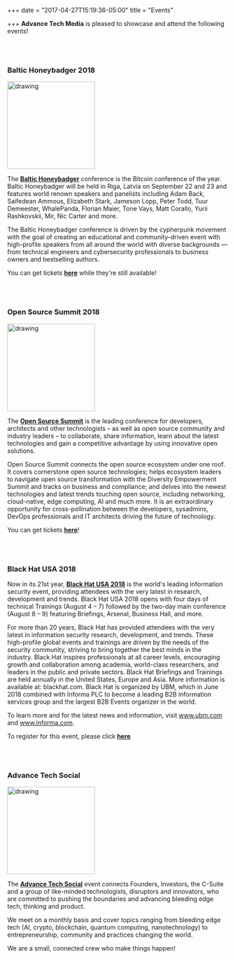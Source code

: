+++
date = "2017-04-27T15:19:36-05:00"
title = "Events"

+++
**Advance Tech Media** is pleased to showcase and attend the following events!

<br></br>

<h3> Baltic Honeybadger 2018 </h3>

<img src="/img/sponsors/BalticHoneybadger2018.jpg" alt="drawing" style="width: 200px;"/>

The [**Baltic Honeybadger**](https://bh2018.hodlhodl.com/) conference is the Bitcoin conference of the year. Baltic Honeybadger will be held in Riga, Latvia on September 22 and 23 and features world renown speakers and panelists including Adam Back, Saifedean Ammous, Elizabeth Stark, Jameson Lopp, Peter Todd, Tuur Demeester, WhalePanda, Florian Maier, Tone Vays, Matt Corallo, Yurii Rashkovskii, Mir, Nic Carter and more.

The Baltic Honeybadger conference is driven by the cypherpunk movement with the goal of creating an educational and community-driven event with high-profile speakers from all around the world with diverse backgrounds — from technical engineers and cybersecurity professionals to business owners and bestselling authors.

You can get tickets **[here](https://bh2018.hodlhodl.com/tickets)** while they're still available!

<br></br>

<h3> Open Source Summit 2018 </h3>

<img src="/img/sponsors/OSS_Logo_NEW_NA_Colour.png" alt="drawing" style="width: 200px;"/>

The [**Open Source Summit**](https://events.linuxfoundation.org/events/open-source-summit-north-america-2018/) is the leading conference for developers, architects and other technologists – as well as open source community and industry leaders – to collaborate, share information, learn about the latest technologies and gain a competitive advantage by using innovative open solutions.

Open Source Summit connects the open source ecosystem under one roof. It covers cornerstone open source technologies; helps ecosystem leaders to navigate open source transformation with the Diversity Empowerment Summit and tracks on business and compliance; and delves into the newest technologies and latest trends touching open source, including networking, cloud-native, edge computing, AI and much more. It is an extraordinary opportunity for cross-pollination between the developers, sysadmins, DevOps professionals and IT architects driving the future of technology.

You can get tickets **[here](https://events.linuxfoundation.org/events/open-source-summit-north-america-2018/attend/register/)**!

<br></br>

<h3> Black Hat USA 2018 </h3>

Now in its 21st year, [**Black Hat USA 2018**](https://www.blackhat.com/us-18/) is the world's leading information security event, providing attendees with the very latest in research, development and trends. Black Hat USA 2018 opens with four days of technical Trainings (August 4 – 7) followed by the two-day main conference (August 8 – 9) featuring Briefings, Arsenal, Business Hall, and more.

For more than 20 years, Black Hat has provided attendees with the very latest in information security research, development, and trends. These high-profile global events and trainings are driven by the needs of the security community, striving to bring together the best minds in the industry. Black Hat inspires professionals at all career levels, encouraging growth and collaboration among academia, world-class researchers, and leaders in the public and private sectors. Black Hat Briefings and Trainings are held annually in the United States, Europe and Asia. More information is available at: blackhat.com. Black Hat is organized by UBM, which in June 2018 combined with Informa PLC to become a leading B2B information services group and the largest B2B Events organizer in the world.

To learn more and for the latest news and information, visit www.ubm.com and www.informa.com.

To register for this event, please click **[here](https://www.blackhat.com/us-18/registration.html)**

<br></br>

<h3>Advance Tech Social</h3>

<img src="/img/advancetechmediaavataritunes.png" alt="drawing" style="width: 200px;"/>

The **[Advance Tech Social](https://www.meetup.com/Advance-Tech-Social/)** event connects Founders, Investors, the C-Suite and a group of like-minded technologists, disruptors and innovators, who are committed to pushing the boundaries and advancing bleeding edge tech, thinking and product.

We meet on a monthly basis and cover topics ranging from bleeding edge tech (AI, crypto, blockchain, quantum computing, nanotechnology) to entrepreneurship, community and practices changing the world.

We are a small, connected crew who make things happen!



